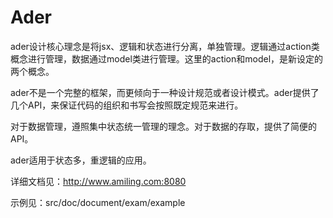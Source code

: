 # Ader

ader设计核心理念是将jsx、逻辑和状态进行分离，单独管理。逻辑通过action类概念进行管理，数据通过model类进行管理。这里的action和model，是新设定的两个概念。

ader不是一个完整的框架，而更倾向于一种设计规范或者设计模式。ader提供了几个API，来保证代码的组织和书写会按照既定规范来进行。

对于数据管理，遵照集中状态统一管理的理念。对于数据的存取，提供了简便的API。

ader适用于状态多，重逻辑的应用。

详细文档见：http://www.amiling.com:8080

示例见：src/doc/document/exam/example